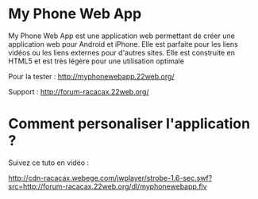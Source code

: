 # My Phone Web App
My Phone Web App est une application web permettant de créer une application web pour Android et iPhone. Elle est parfaite pour les liens vidéos ou les liens externes pour d'autres sites. Elle est construite en HTML5 et est très légère pour une utilisation optimale

Pour la tester : http://myphonewebapp.22web.org/

Support : http://forum-racacax.22web.org/

# Comment personaliser l'application ?

Suivez ce tuto en vidéo :

http://cdn-racacax.webege.com/jwplayer/strobe-1.6-sec.swf?src=http://forum-racacax.22web.org/dl/myphonewebapp.flv
